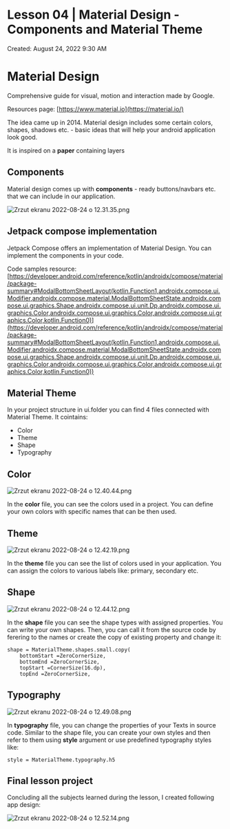 # Lesson 04 | Material Design - Components and Material Theme

Created: August 24, 2022 9:30 AM

# Material Design

Comprehensive guide for visual, motion and interaction made by Google.

Resources page: [https://www.material.io](https://material.io/)

The idea came up in 2014. Material design includes some certain colors, shapes, shadows etc. - basic ideas that will help your android application look good.

It is inspired on a **paper** containing layers

## Components

Material design comes up with **components** - ready buttons/navbars etc. that we can include in our application. 

![Zrzut ekranu 2022-08-24 o 12.31.35.png](Zrzut_ekranu_2022-08-24_o_12.31.35.png)

## Jetpack compose implementation

Jetpack Compose offers an implementation of Material Design.  You can implement the components in your code. 

Code samples resource: [https://developer.android.com/reference/kotlin/androidx/compose/material/package-summary#ModalBottomSheetLayout(kotlin.Function1,androidx.compose.ui.Modifier,androidx.compose.material.ModalBottomSheetState,androidx.compose.ui.graphics.Shape,androidx.compose.ui.unit.Dp,androidx.compose.ui.graphics.Color,androidx.compose.ui.graphics.Color,androidx.compose.ui.graphics.Color,kotlin.Function0)](https://developer.android.com/reference/kotlin/androidx/compose/material/package-summary#ModalBottomSheetLayout(kotlin.Function1,androidx.compose.ui.Modifier,androidx.compose.material.ModalBottomSheetState,androidx.compose.ui.graphics.Shape,androidx.compose.ui.unit.Dp,androidx.compose.ui.graphics.Color,androidx.compose.ui.graphics.Color,androidx.compose.ui.graphics.Color,kotlin.Function0))

## Material Theme

In your project structure in ui.folder you can find 4 files connected with Material Theme. It cointains:

- Color
- Theme
- Shape
- Typography

## Color

![Zrzut ekranu 2022-08-24 o 12.40.44.png](Zrzut_ekranu_2022-08-24_o_12.40.44.png)

In the **color** file, you can see the colors used in a project. You can define your own colors with specific names that can be then used.

## Theme

![Zrzut ekranu 2022-08-24 o 12.42.19.png](Zrzut_ekranu_2022-08-24_o_12.42.19.png)

In the **theme** file you can see the list of colors used in your application. You can assign the colors to various labels like: primary, secondary etc.

## Shape

![Zrzut ekranu 2022-08-24 o 12.44.12.png](Zrzut_ekranu_2022-08-24_o_12.44.12.png)

In the **shape** file you can see the shape types with assigned properties. You can write your own shapes. Then, you can call it from the source code by ferering to the names or create the copy of existing property and change it: 

```
shape = MaterialTheme.shapes.small.copy(
    bottomStart =ZeroCornerSize,
    bottomEnd =ZeroCornerSize,
    topStart =CornerSize(16.dp),
    topEnd =ZeroCornerSize,
```

## Typography

![Zrzut ekranu 2022-08-24 o 12.49.08.png](Zrzut_ekranu_2022-08-24_o_12.49.08.png)

In **typography** file, you can change the properties of your Texts in source code. Similar to the shape file, you can create your own styles and then refer to them using **style** argument or use predefined typography styles like:

`style = MaterialTheme.typography.h5`

## Final lesson project

Concluding all the subjects learned during the lesson, I created following app design:

![Zrzut ekranu 2022-08-24 o 12.52.14.png](Zrzut_ekranu_2022-08-24_o_12.52.14.png)